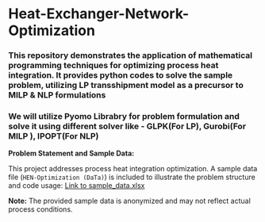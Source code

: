 # Heat-Exchanger-Network-Optimization
### This repository demonstrates the application of mathematical programming techniques for optimizing process heat integration. It provides python codes to solve the sample problem, utilizing LP transshipment model as a precursor to MILP & NLP formulations
### We will utilize Pyomo Librabry for problem formulation and solve it using different solver like - GLPK(For LP), Gurobi(For MILP ), IPOPT(For NLP)
**Problem Statement and Sample Data:**

This project addresses process heat integration optimization. A sample data file (`HEN-Optimization (DaTa)`) is included to illustrate the problem structure and code usage: [Link to sample_data.xlsx](sample_data.xlsx)

**Note:** The provided sample data is anonymized and may not reflect actual process conditions.
